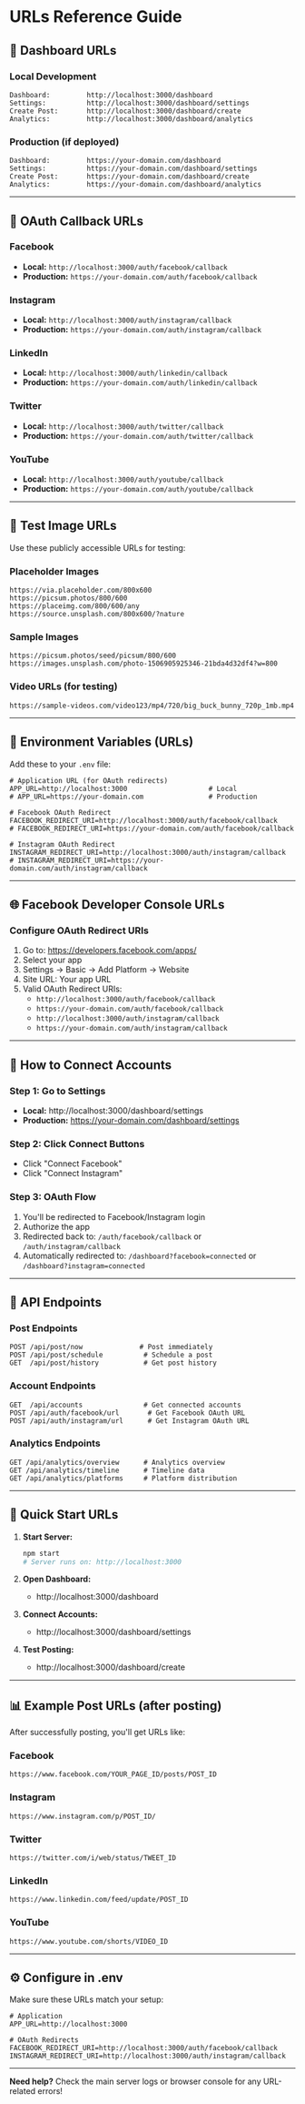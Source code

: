 # URLs Reference Guide

## 🎯 Dashboard URLs

### Local Development
```
Dashboard:         http://localhost:3000/dashboard
Settings:          http://localhost:3000/dashboard/settings
Create Post:       http://localhost:3000/dashboard/create
Analytics:         http://localhost:3000/dashboard/analytics
```

### Production (if deployed)
```
Dashboard:         https://your-domain.com/dashboard
Settings:          https://your-domain.com/dashboard/settings
Create Post:       https://your-domain.com/dashboard/create
Analytics:         https://your-domain.com/dashboard/analytics
```

---

## 🔐 OAuth Callback URLs

### Facebook
- **Local:** `http://localhost:3000/auth/facebook/callback`
- **Production:** `https://your-domain.com/auth/facebook/callback`

### Instagram
- **Local:** `http://localhost:3000/auth/instagram/callback`
- **Production:** `https://your-domain.com/auth/instagram/callback`

### LinkedIn
- **Local:** `http://localhost:3000/auth/linkedin/callback`
- **Production:** `https://your-domain.com/auth/linkedin/callback`

### Twitter
- **Local:** `http://localhost:3000/auth/twitter/callback`
- **Production:** `https://your-domain.com/auth/twitter/callback`

### YouTube
- **Local:** `http://localhost:3000/auth/youtube/callback`
- **Production:** `https://your-domain.com/auth/youtube/callback`

---

## 🧪 Test Image URLs

Use these publicly accessible URLs for testing:

### Placeholder Images
```
https://via.placeholder.com/800x600
https://picsum.photos/800/600
https://placeimg.com/800/600/any
https://source.unsplash.com/800x600/?nature
```

### Sample Images
```
https://picsum.photos/seed/picsum/800/600
https://images.unsplash.com/photo-1506905925346-21bda4d32df4?w=800
```

### Video URLs (for testing)
```
https://sample-videos.com/video123/mp4/720/big_buck_bunny_720p_1mb.mp4
```

---

## 📝 Environment Variables (URLs)

Add these to your `.env` file:

```env
# Application URL (for OAuth redirects)
APP_URL=http://localhost:3000                    # Local
# APP_URL=https://your-domain.com                # Production

# Facebook OAuth Redirect
FACEBOOK_REDIRECT_URI=http://localhost:3000/auth/facebook/callback
# FACEBOOK_REDIRECT_URI=https://your-domain.com/auth/facebook/callback

# Instagram OAuth Redirect
INSTAGRAM_REDIRECT_URI=http://localhost:3000/auth/instagram/callback
# INSTAGRAM_REDIRECT_URI=https://your-domain.com/auth/instagram/callback
```

---

## 🌐 Facebook Developer Console URLs

### Configure OAuth Redirect URIs
1. Go to: https://developers.facebook.com/apps/
2. Select your app
3. Settings → Basic → Add Platform → Website
4. Site URL: Your app URL
5. Valid OAuth Redirect URIs:
   - `http://localhost:3000/auth/facebook/callback`
   - `https://your-domain.com/auth/facebook/callback`
   - `http://localhost:3000/auth/instagram/callback`
   - `https://your-domain.com/auth/instagram/callback`

---

## 📱 How to Connect Accounts

### Step 1: Go to Settings
- **Local:** http://localhost:3000/dashboard/settings
- **Production:** https://your-domain.com/dashboard/settings

### Step 2: Click Connect Buttons
- Click "Connect Facebook"
- Click "Connect Instagram"

### Step 3: OAuth Flow
1. You'll be redirected to Facebook/Instagram login
2. Authorize the app
3. Redirected back to: `/auth/facebook/callback` or `/auth/instagram/callback`
4. Automatically redirected to: `/dashboard?facebook=connected` or `/dashboard?instagram=connected`

---

## 🔗 API Endpoints

### Post Endpoints
```
POST /api/post/now              # Post immediately
POST /api/post/schedule          # Schedule a post
GET  /api/post/history           # Get post history
```

### Account Endpoints
```
GET  /api/accounts               # Get connected accounts
POST /api/auth/facebook/url       # Get Facebook OAuth URL
POST /api/auth/instagram/url      # Get Instagram OAuth URL
```

### Analytics Endpoints
```
GET /api/analytics/overview      # Analytics overview
GET /api/analytics/timeline      # Timeline data
GET /api/analytics/platforms     # Platform distribution
```

---

## 🚀 Quick Start URLs

1. **Start Server:**
   ```bash
   npm start
   # Server runs on: http://localhost:3000
   ```

2. **Open Dashboard:**
   - http://localhost:3000/dashboard

3. **Connect Accounts:**
   - http://localhost:3000/dashboard/settings

4. **Test Posting:**
   - http://localhost:3000/dashboard/create

---

## 📊 Example Post URLs (after posting)

After successfully posting, you'll get URLs like:

### Facebook
```
https://www.facebook.com/YOUR_PAGE_ID/posts/POST_ID
```

### Instagram
```
https://www.instagram.com/p/POST_ID/
```

### Twitter
```
https://twitter.com/i/web/status/TWEET_ID
```

### LinkedIn
```
https://www.linkedin.com/feed/update/POST_ID
```

### YouTube
```
https://www.youtube.com/shorts/VIDEO_ID
```

---

## ⚙️ Configure in .env

Make sure these URLs match your setup:

```env
# Application
APP_URL=http://localhost:3000

# OAuth Redirects
FACEBOOK_REDIRECT_URI=http://localhost:3000/auth/facebook/callback
INSTAGRAM_REDIRECT_URI=http://localhost:3000/auth/instagram/callback
```

---

**Need help?** Check the main server logs or browser console for any URL-related errors!


